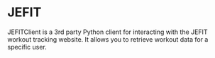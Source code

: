# JEFIT

JEFITClient is a 3rd party Python client for interacting with the JEFIT workout tracking website. It allows you to retrieve workout data for a specific user.
